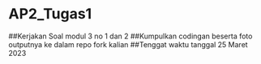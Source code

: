 # AP2_Tugas1

##Kerjakan Soal modul 3 no 1 dan 2
##Kumpulkan codingan beserta foto outputnya ke dalam repo fork kalian
##Tenggat waktu tanggal 25 Maret 2023
